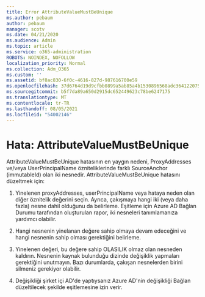 ```yaml
---
title: Error AttributeValueMustBeUnique
ms.author: pebaum
author: pebaum
manager: scotv
ms.date: 04/21/2020
ms.audience: Admin
ms.topic: article
ms.service: o365-administration
ROBOTS: NOINDEX, NOFOLLOW
localization_priority: Normal
ms.collection: Adm_O365
ms.custom: ''
ms.assetid: bf8ac830-6f0c-4616-827d-987616700e59
ms.openlocfilehash: 37d6764d19d9cfbb0899a5ab85a4b1530896568adc364122075b7d6f2a32970a
ms.sourcegitcommit: b5f7da89a650d2915dc652449623c78be6247175
ms.translationtype: MT
ms.contentlocale: tr-TR
ms.lasthandoff: 08/05/2021
ms.locfileid: "54002146"
---
```

# <a name="error-attributevaluemustbeunique"></a>Hata: AttributeValueMustBeUnique

AttributeValueMustBeUnique hatasının en yaygın nedeni, ProxyAddresses ve/veya UserPrincipalName özniteliklerinde farklı SourceAnchor (immutableId) olan iki nesnedir. AttributeValueMustBeUnique hatasını düzeltmek için:
  
1. Yinelenen proxyAddresses, userPrincipalName veya hataya neden olan diğer öznitelik değerini seçin. Ayrıca, çakışmaya hangi iki (veya daha fazla) nesne dahil olduğunu da belirleme. Eşitleme için Azure AD Bağlan Durumu tarafından oluşturulan rapor, iki nesneleri tanımlamanıza yardımcı olabilir.
    
2. Hangi nesnenin yinelanan değere sahip olmaya devam edeceğini ve hangi nesnenin sahip olması gerektiğini belirleme.
    
3. Yinelenen değeri, bu değere sahip OLASILIK olmaz olan nesneden kaldırın. Nesnenin kaynak bulunduğu dizinde değişiklik yapmaları gerektiğini unutmayın. Bazı durumlarda, çakışan nesnelerden birini silmeniz gerekiyor olabilir.
    
4. Değişikliği şirket içi AD'de yaptıysanız Azure AD'nin değişikliği Bağlan düzeltilecek şekilde eşitlemesine izin verir.
    

